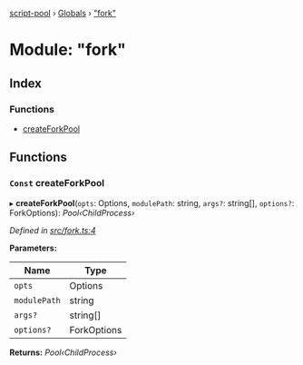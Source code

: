 [script-pool](../README.md) › [Globals](../globals.md) › ["fork"](_fork_.md)

# Module: "fork"

## Index

### Functions

* [createForkPool](_fork_.md#const-createforkpool)

## Functions

### `Const` createForkPool

▸ **createForkPool**(`opts`: Options, `modulePath`: string, `args?`: string[], `options?`: ForkOptions): *Pool‹ChildProcess›*

*Defined in [src/fork.ts:4](https://github.com/claukers/script-pool/blob/b4310bf/src/fork.ts#L4)*

**Parameters:**

Name | Type |
------ | ------ |
`opts` | Options |
`modulePath` | string |
`args?` | string[] |
`options?` | ForkOptions |

**Returns:** *Pool‹ChildProcess›*
